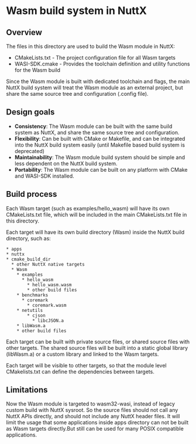 # Wasm build system in NuttX

## Overview

The files in this directory are used to build the Wasm module in NuttX:
* CMakeLists.txt - The project configuration file for all Wasm targets
* WASI-SDK.cmake - Provides the toolchain definition and utility functions for the Wasm build

Since the Wasm module is built with dedicated toolchain and flags, the main NuttX build system will treat the Wasm module as an external project, but share the same source tree and configuration (.config file).

## Design goals

* **Consistency**: The Wasm module can be built with the same build system as NuttX, and share the same source tree and configuration.
* **Flexibility**: Can be built with CMake or Makefile, and can be integrated into the NuttX build system easily (until Makefile based build system is deprecated)
* **Maintainability**: The Wasm module build system should be simple and less dependent on the NuttX build system.
* **Portability**: The Wasm module can be built on any platform with CMake and WASI-SDK installed.

## Build process

Each Wasm target (such as examples/hello_wasm) will have its own CMakeLists.txt file, which will be included in the main CMakeLists.txt file in this directory.

Each target will have its own build directory (Wasm) inside the NuttX build directory, such as:
```
* apps
* nuttx
* cmake_build_dir
  * other NuttX native targets
  * Wasm
    * examples
      * hello_wasm
        * hello_wasm.wasm
        * other build files
    * benchmarks
      * coremark
        * coremark.wasm
    * netutils
        * cjson
          * libcJSON.a
    * libWasm.a
    * other build files
```

Each target can be built with private source files, or shared source files with other targets. The shared source files will be built into a static global library (libWasm.a) or a custom library and linked to the Wasm targets.

Each target will be visible to other targets, so that the module level CMakelists.txt can define the dependencies between targets.

## Limitations

Now the Wasm module is targeted to wasm32-wasi, instead of legacy custom build with NuttX sysroot.
So the source files should not call any NuttX APIs directly, and should not include any NuttX header files.
It will limit the usage that some applications inside apps directory can not be built as Wasm targets directly.But still
can be used for many POSIX compatible applications.
